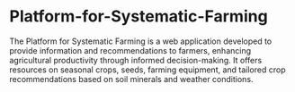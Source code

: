 # Platform-for-Systematic-Farming
The Platform for Systematic Farming is a web application developed to provide information and recommendations to farmers, enhancing agricultural productivity through informed decision-making. It offers resources on seasonal crops, seeds, farming equipment, and tailored crop recommendations based on soil minerals and weather conditions.
